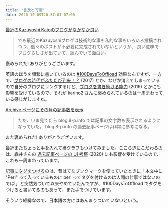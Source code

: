 ```yaml
---
title: "言及と円環"
date: 2020-10-09T20:37:01-07:00
---
```


[最近のKazuyoshi Katoのブログがなかなか良い](https://karino2.github.io/2020/09/09/kazuyoshi_blog.html)

> でも最近のKazuyoshiブログは技術的な事も私的な事もいろいろ投稿されつつ、個々のポストが不必要に完成されていないというか、 良い意味でブログらしさが出ていて、読んでいて面白い。

褒められた! ありがとうございます。

英語のほうを頻繁に書いているのは [#100DaysToOffload](https://100daystooffload.com/) 効果なんですが、一方で、[ブログの時代がふたたび到来！？](https://karino2.github.io/2017/09/13/23.html) (2017) とか、なぜか消えてしまっているので自分のブログにリンクするけど、[ブログを書き続ける能力](https://blog.8-p.info/ja/2019/09/03/aug/) (2019) とかにも影響を受けているので、それが karino2 さんに褒められているのは一周まわっている感じがしますね。

[Archive ページにその月の記事数を表示](https://portalshit.net/2020/10/07/shows-entries-count-of-the-month-on-archives)

> ただ、いま見てたら blog.8-p.info では記事の文字数も表示されるようになっていた。 blog.8-p.info の過去記事ページは非常に参考になる。

また褒められた! ありがとうございます。

最近またちょっと手を入れて棒グラフもつけてみました。ここら辺にこだわるのは、森井さんの [過去記事ページの UI 考察](https://portalshit.net/2020/04/12/thoughts-on-how-to-look-back-past-entries) (2020) にも影響を受けているので、これも一周まわっています。

[記事にタグをつける](https://portalshit.net/2020/10/08/thoughts-on-tagsonomy)のは、昔はてなブックマークを使っていたときに「本文中に "Perl" って入っているものに perl ってタグを付けるのは人間の仕事ではないのでは!」と突然気づいて以来やめていたんですが、#100DaysToOffload でタグをつけろと書いてるのもあって、また手でつけています。

そういう経緯なので、日本語の方にはあんまりついていないという。
